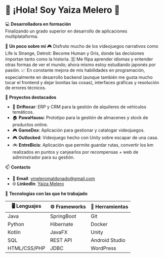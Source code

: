 # 👋 ¡Hola! Soy Yaiza Melero 🌟

💻 **Desarrolladora en formación**  
Finalizando un grado superior en desarrollo de aplicaciones multiplataforma.  

🎸 **Un poco sobre mí**
🎮 Disfruto mucho de los videojuegos narrativos como Life is Strange, Detroit: Become Human y Gris, donde las decisiones importan tanto como la historia.
🈴 Me flipa aprender idiomas y entender otras formas de ver el mundo; ahora mismo estoy estudiando japonés por pasión.
📈 En constante mejora de mis habilidades en programación, especialmente en desarrollo backend (aunque también me gusta mucho tocar el frontend y dejar bonitas las cosas), interfaces gráficas y resolución de errores técnicos.

🎯 **Proyectos destacados**  
- 🚗 **Driftocar**: ERP y CRM para la gestión de alquileres de vehículos temáticos.
- 🏠 **PawaHausu**: Prototipo para la gestión de almacenes y stock de productos online.
- 🎮 **GameDex**: Aplicación para gestionar y catalogar videojuegos.
- 🎮 **Outlocked**: Videojuego hecho con Unity sobre escapar de una casa.
- 🚲 **EntreBicis**: Aplicación que permite guardar rutas, convertir los km realizados en puntos y canjearlos por recompensas + web de adiminstrador para su gestión.


📫 **Contacto**  
- 📧 **Email**: ymeleromaldonado@gmail.com  
- 🌐 **LinkedIn**: [Yaiza Melero](https://www.linkedin.com/in/yaiza-m-0722632a2/)  

🚀 **Tecnologías con las que he trabajado**

| 🖥️ Lenguajes | ⚙️ Frameworks | 🧰 Herramientas |
|------------------|-------------------|----------------------|
| Java             | SpringBoot        | Git                  |
| Python           | Hibernate         | Docker               |
| Kotlin           | JavaFX            | Unity                |
| SQL              | REST API          | Android Studio       |
| HTML/CSS/PHP     | JDBC              | WordPress            |
